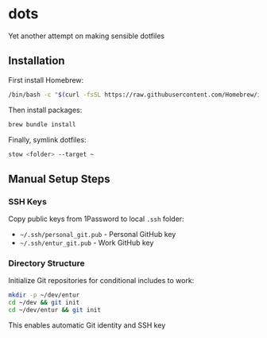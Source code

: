 # dots
Yet another attempt on making sensible dotfiles

## Installation

First install Homebrew:
```zsh
/bin/bash -c "$(curl -fsSL https://raw.githubusercontent.com/Homebrew/install/HEAD/install.sh)"
```

Then install packages:
```zsh
brew bundle install
```

Finally, symlink dotfiles:
```zsh
stow <folder> --target ~
```

## Manual Setup Steps

### SSH Keys
Copy public keys from 1Password to local `.ssh` folder:
- `~/.ssh/personal_git.pub` - Personal GitHub key
- `~/.ssh/entur_git.pub` - Work GitHub key

### Directory Structure
Initialize Git repositories for conditional includes to work:
```zsh
mkdir -p ~/dev/entur
cd ~/dev && git init
cd ~/dev/entur && git init
```

This enables automatic Git identity and SSH key